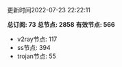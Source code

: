 更新时间2022-07-23 22:22:11

**总订阅: 73**
**总节点: 2858**
**有效节点: 566**
- v2ray节点: 117
- ss节点: 394
- trojan节点: 55
